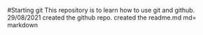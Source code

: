 #Starting git
This repository is to learn how to use git and github.
29/08/2021
created the github repo.
created the readme.md
md= markdown
